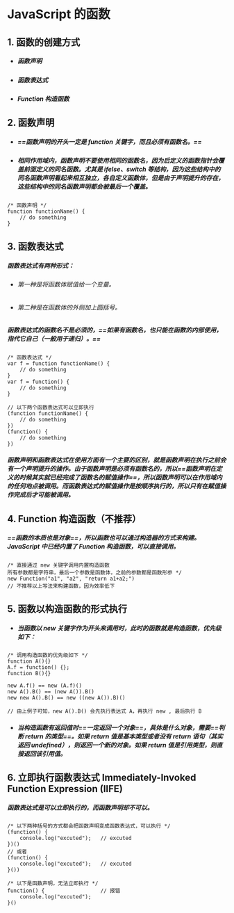 # JavaScript 的函数

## 1. 函数的创建方式
- ##### 函数声明
- ##### 函数表达式
- ##### Function 构造函数


## 2. 函数声明
- ##### ==函数声明的开头一定是 function 关键字，而且必须有函数名。==
- ##### 相同作用域内，函数声明不要使用相同的函数名，因为后定义的函数指针会覆盖前面定义的同名函数。尤其是 ifelse、switch 等结构，因为这些结构中的同名函数声明看起来相互独立，各自定义函数体，但是由于声明提升的存在，这些结构中的同名函数声明都会被最后一个覆盖。

```
/* 函数声明 */
function functionName() {
    // do something
}
```

## 3. 函数表达式
##### 函数表达式有两种形式：
- ###### 第一种是将函数体赋值给一个变量。
- ###### 第二种是在函数体的外侧加上圆括号。
##### 函数表达式的函数名不是必须的，==如果有函数名，也只能在函数的内部使用，指代它自己（一般用于递归）。==

```
/* 函数表达式 */
var f = function functionName() {
    // do something
}
var f = function() {
    // do something
}

// 以下两个函数表达式可以立即执行
(function functionName() {
    // do something    
})
(function() {
    // do something    
})
```

##### 函数声明和函数表达式在使用方面有一个主要的区别，就是函数声明在执行之前会有一个声明提升的操作。由于函数声明是必须有函数名的，所以==函数声明在定义的时候其实就已经完成了函数名的赋值操作==，所以函数声明可以在作用域内的任何地点被调用。而函数表达式的赋值操作是按顺序执行的，所以只有在赋值操作完成后才可能被调用。




## 4. Function 构造函数（不推荐）
##### ==函数的本质也是对象==，所以函数也可以通过构造器的方式来构建。JavaScript 中已经内置了 Function 构造函数，可以直接调用。

```
/* 直接通过 new 关键字调用内置构造函数 
所有参数都是字符串，最后一个参数是函数体，之前的参数都是函数形参 */
new Function("a1", "a2", "return a1+a2;")
// 不推荐以上写法来构建函数，因为效率低下
```


## 5. 函数以构造函数的形式执行
- ##### 当函数以 new 关键字作为开头来调用时，此时的函数就是构造函数，优先级如下：

```
/* 调用构造函数的优先级如下 */
function A(){}
A.f = function() {};
function B(){}

new A.f() == new (A.f)()
new A().B() == (new A()).B()
new new A().B() == new ((new A()).B)()

// 由上例子可知，new A().B() 会先执行表达式 A，再执行 new , 最后执行 B
```

- ##### 当构造函数有返回值时==一定返回一个对象==，具体是什么对象，需要==判断 return 的类型==。如果 return 值是基本类型或者没有 return 语句（其实返回 undefined），则返回一个新的对象。如果 return 值是引用类型，则直接返回该引用值。





## 6. 立即执行函数表达式 Immediately-Invoked Function Expression (IIFE)
##### 函数表达式是可以立即执行的，而函数声明却不可以。

```
/* 以下两种括号的方式都会把函数声明变成函数表达式，可以执行 */
(function() {
    console.log("excuted");   // excuted
})()
// 或者
(function() {
    console.log("excuted");   // excuted
}())

/* 以下是函数声明，无法立即执行 */
function() {                  // 报错
    console.log("excuted");  
}()
```
